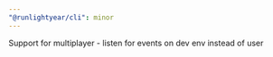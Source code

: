 ```yaml
---
"@runlightyear/cli": minor
---
```


Support for multiplayer - listen for events on dev env instead of user
